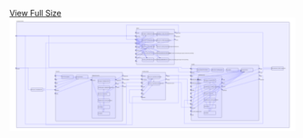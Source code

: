 [View Full Size](https://raw.githubusercontent.com/mingfang/terraform-provider-k8s/master/examples/orientdb/diagram.svg?sanitize=true)<img src="diagram.svg"/>
